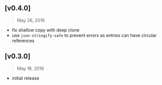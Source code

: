 ## [v0.4.0]
> May 26, 2016

- fix shallow copy with deep clone
- use `json-stringify-safe` to prevent errors as entries can have circular references


## [v0.3.0]
> May 18, 2016

- initial release
